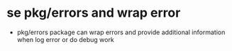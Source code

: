 # se pkg/errors and wrap error

- pkg/errors package can wrap errors and provide additional information when log error or do debug work
